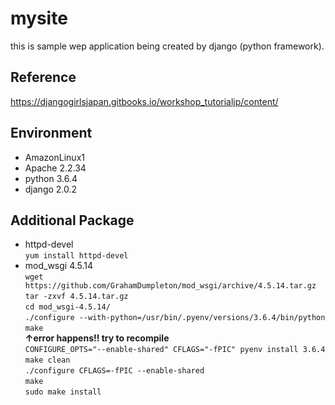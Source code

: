 # mysite
this is sample wep application being created by django (python framework).   
## **Reference**  
<https://djangogirlsjapan.gitbooks.io/workshop_tutorialjp/content/>

## Environment
* AmazonLinux1
* Apache  2.2.34
* python  3.6.4
* django  2.0.2

## Additional Package
* httpd-devel  
`yum install httpd-devel`
* mod_wsgi 4.5.14  
`wget https://github.com/GrahamDumpleton/mod_wsgi/archive/4.5.14.tar.gz`  
`tar -zxvf 4.5.14.tar.gz`  
`cd mod_wsgi-4.5.14/`  
`./configure --with-python=/usr/bin/.pyenv/versions/3.6.4/bin/python`  
`make`  
**↑error happens!! try to recompile**    
`CONFIGURE_OPTS="--enable-shared" CFLAGS="-fPIC" pyenv install 3.6.4`  
`make clean`  
`./configure CFLAGS=-fPIC --enable-shared`  
`make`  
`sudo make install`  
  
